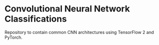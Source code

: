 # Convolutional Neural Network Classifications

Repository to contain common CNN architectures using TensorFlow 2 and PyTorch.

